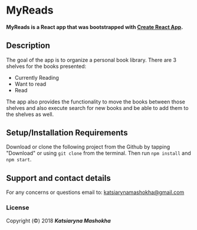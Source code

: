 # MyReads
#### MyReads is a React app that was bootstrapped with [Create React App](https://github.com/facebookincubator/create-react-app).

## Description
The goal of the app is to organize a personal book library. There are 3 shelves for the books presented: 
* Currently Reading
* Want to read
* Read

The app also provides the functionality to move the books between those shelves and also execute search for new books and be able to add them to the shelves as well.

## Setup/Installation Requirements
Download or clone the following project from the Github by tapping "Download" or using `git clone` from the terminal. Then run `npm install` and `npm start`.

## Support and contact details
For any concerns or questions email to: katsiarynamashokha@gmail.com

### License
Copyright (©) 2018 **_Katsiaryna Mashokha_**


